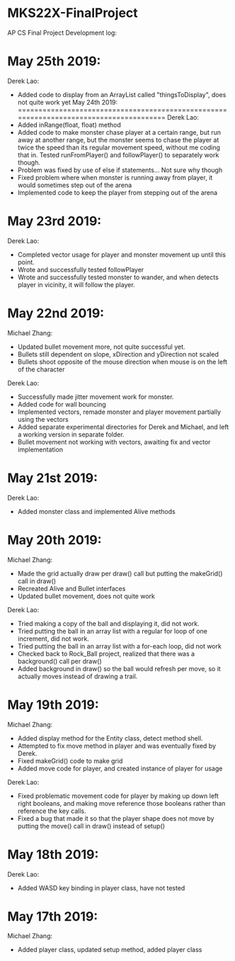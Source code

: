 # MKS22X-FinalProject
AP CS Final Project
Development log:

May 25th 2019:
=======================================================================================
Derek Lao:
* Added code to display from an ArrayList<Entity> called "thingsToDisplay", does not quite work yet
May 24th 2019:
=======================================================================================
Derek Lao:
* Added inRange(float, float) method
* Added code to make monster chase player at a certain range, but run away at another range, but the monster seems to chase the player at twice the speed than its regular movement speed, without me coding that in. Tested runFromPlayer() and followPlayer() to separately work though. 
* Problem was fixed by use of else if statements... Not sure why though
* Fixed problem where when monster is running away from player, it would sometimes step out of the arena
* Implemented code to keep the player from stepping out of the arena

May 23rd 2019:
=======================================================================================
Derek Lao: 
* Completed vector usage for player and monster movement up until this point.
* Wrote and successfully tested followPlayer
* Wrote and successfully tested monster to wander, and when detects player in vicinity, it will follow the player.

May 22nd 2019:
========================================================================================
Michael Zhang:
* Updated bullet movement more, not quite successful yet.
* Bullets still dependent on slope, xDirection and yDirection not scaled
* Bullets shoot opposite of the mouse direction when mouse is on the left of the character

Derek Lao:
* Successfully made jitter movement work for monster.
* Added code for wall bouncing
* Implemented vectors, remade monster and player movement partially using the vectors
* Added separate experimental directories for Derek and Michael, and left a working version in separate folder.
* Bullet movement not working with vectors, awaiting fix and vector implementation

May 21st 2019:
========================================================================================
Derek Lao:
* Added monster class and implemented Alive methods

May 20th 2019:
========================================================================================
Michael Zhang:
* Made the grid actually draw per draw() call but putting the makeGrid() call in draw()
* Recreated Alive and Bullet interfaces
* Updated bullet movement, does not quite work

Derek Lao:
* Tried making a copy of the ball  and displaying it, did not work.
* Tried putting the ball in an array list with a regular for loop of one increment, did not work.
* Tried putting the ball in an array list with a for-each loop, did not work
* Checked back to Rock_Ball project, realized that there was a background() call per draw()
* Added background in draw() so the ball would refresh per move, so it actually moves instead of drawing a trail.

May 19th 2019:
===========================================================================================
Michael Zhang: 
* Added display method for the Entity class, detect method shell. 
* Attempted to fix move method in player and was eventually fixed by Derek.
* Fixed makeGrid() code to make grid
* Added move code for player, and created instance of player for usage

Derek Lao: 
* Fixed problematic movement code for player by making up down left right booleans, and making move reference those booleans rather than reference the key calls.
* Fixed a bug that made it so that the player shape does not move by putting the move() call in draw() instead of setup()

May 18th 2019:
===========================================================================================
Derek Lao: 
* Added WASD key binding in player class, have not tested

May 17th 2019:
===========================================================================================
Michael Zhang: 
* Added player class, updated setup method, added player class
